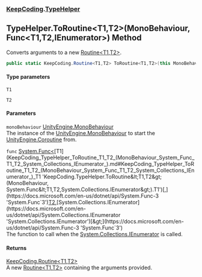 ### [KeepCoding](KeepCoding.md 'KeepCoding').[TypeHelper](KeepCoding_TypeHelper.md 'KeepCoding.TypeHelper')
## TypeHelper.ToRoutine&lt;T1,T2&gt;(MonoBehaviour, Func&lt;T1,T2,IEnumerator&gt;) Method
Converts arguments to a new [Routine&lt;T1,T2&gt;](KeepCoding_Routine_T1_T2_.md 'KeepCoding.Routine&lt;T1,T2&gt;').  
```csharp
public static KeepCoding.Routine<T1,T2> ToRoutine<T1,T2>(this MonoBehaviour monoBehaviour, System.Func<T1,T2,System.Collections.IEnumerator> func);
```
#### Type parameters
<a name='KeepCoding_TypeHelper_ToRoutine_T1_T2_(MonoBehaviour_System_Func_T1_T2_System_Collections_IEnumerator_)_T1'></a>
`T1`  
  
<a name='KeepCoding_TypeHelper_ToRoutine_T1_T2_(MonoBehaviour_System_Func_T1_T2_System_Collections_IEnumerator_)_T2'></a>
`T2`  
  
#### Parameters
<a name='KeepCoding_TypeHelper_ToRoutine_T1_T2_(MonoBehaviour_System_Func_T1_T2_System_Collections_IEnumerator_)_monoBehaviour'></a>
`monoBehaviour` [UnityEngine.MonoBehaviour](https://docs.microsoft.com/en-us/dotnet/api/UnityEngine.MonoBehaviour 'UnityEngine.MonoBehaviour')  
The instance of the [UnityEngine.MonoBehaviour](https://docs.microsoft.com/en-us/dotnet/api/UnityEngine.MonoBehaviour 'UnityEngine.MonoBehaviour') to start the [UnityEngine.Coroutine](https://docs.microsoft.com/en-us/dotnet/api/UnityEngine.Coroutine 'UnityEngine.Coroutine') from.
  
<a name='KeepCoding_TypeHelper_ToRoutine_T1_T2_(MonoBehaviour_System_Func_T1_T2_System_Collections_IEnumerator_)_func'></a>
`func` [System.Func&lt;](https://docs.microsoft.com/en-us/dotnet/api/System.Func-3 'System.Func`3')[T1](KeepCoding_TypeHelper_ToRoutine_T1_T2_(MonoBehaviour_System_Func_T1_T2_System_Collections_IEnumerator_).md#KeepCoding_TypeHelper_ToRoutine_T1_T2_(MonoBehaviour_System_Func_T1_T2_System_Collections_IEnumerator_)_T1 'KeepCoding.TypeHelper.ToRoutine&lt;T1,T2&gt;(MonoBehaviour, System.Func&lt;T1,T2,System.Collections.IEnumerator&gt;).T1')[,](https://docs.microsoft.com/en-us/dotnet/api/System.Func-3 'System.Func`3')[T2](KeepCoding_TypeHelper_ToRoutine_T1_T2_(MonoBehaviour_System_Func_T1_T2_System_Collections_IEnumerator_).md#KeepCoding_TypeHelper_ToRoutine_T1_T2_(MonoBehaviour_System_Func_T1_T2_System_Collections_IEnumerator_)_T2 'KeepCoding.TypeHelper.ToRoutine&lt;T1,T2&gt;(MonoBehaviour, System.Func&lt;T1,T2,System.Collections.IEnumerator&gt;).T2')[,](https://docs.microsoft.com/en-us/dotnet/api/System.Func-3 'System.Func`3')[System.Collections.IEnumerator](https://docs.microsoft.com/en-us/dotnet/api/System.Collections.IEnumerator 'System.Collections.IEnumerator')[&gt;](https://docs.microsoft.com/en-us/dotnet/api/System.Func-3 'System.Func`3')  
The function to call when the [System.Collections.IEnumerator](https://docs.microsoft.com/en-us/dotnet/api/System.Collections.IEnumerator 'System.Collections.IEnumerator') is called.
  
#### Returns
[KeepCoding.Routine&lt;](KeepCoding_Routine_T1_T2_.md 'KeepCoding.Routine&lt;T1,T2&gt;')[T1](KeepCoding_TypeHelper_ToRoutine_T1_T2_(MonoBehaviour_System_Func_T1_T2_System_Collections_IEnumerator_).md#KeepCoding_TypeHelper_ToRoutine_T1_T2_(MonoBehaviour_System_Func_T1_T2_System_Collections_IEnumerator_)_T1 'KeepCoding.TypeHelper.ToRoutine&lt;T1,T2&gt;(MonoBehaviour, System.Func&lt;T1,T2,System.Collections.IEnumerator&gt;).T1')[,](KeepCoding_Routine_T1_T2_.md 'KeepCoding.Routine&lt;T1,T2&gt;')[T2](KeepCoding_TypeHelper_ToRoutine_T1_T2_(MonoBehaviour_System_Func_T1_T2_System_Collections_IEnumerator_).md#KeepCoding_TypeHelper_ToRoutine_T1_T2_(MonoBehaviour_System_Func_T1_T2_System_Collections_IEnumerator_)_T2 'KeepCoding.TypeHelper.ToRoutine&lt;T1,T2&gt;(MonoBehaviour, System.Func&lt;T1,T2,System.Collections.IEnumerator&gt;).T2')[&gt;](KeepCoding_Routine_T1_T2_.md 'KeepCoding.Routine&lt;T1,T2&gt;')  
A new [Routine&lt;T1,T2&gt;](KeepCoding_Routine_T1_T2_.md 'KeepCoding.Routine&lt;T1,T2&gt;') containing the arguments provided.
